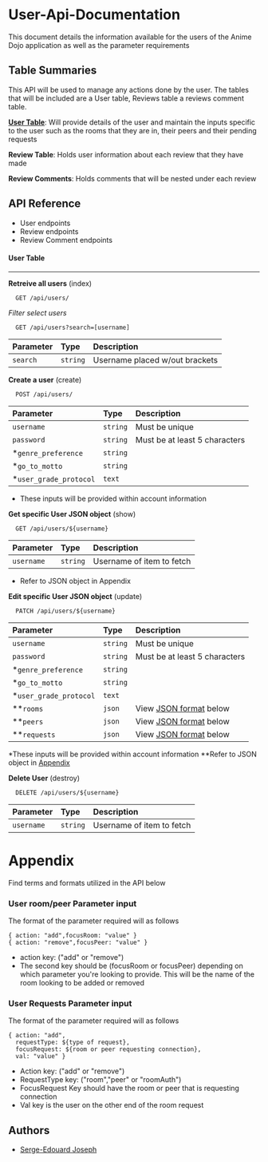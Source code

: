 
# User-Api-Documentation

This document details the information available for the users of the Anime Dojo application as well as the parameter requirements



## Table Summaries

This API will be used to manage any actions done by the user. The tables that will be included are a User table, Reviews table a reviews comment table.

[**User Table**](#User-Table): Will provide details of the user and maintain the inputs specific to the user such as the rooms that they are in, their peers and their pending requests

**Review Table**: Holds user information about each review that they have made

**Review Comments**: Holds comments that will be nested under each review
## API Reference
- User endpoints
- Review endpoints
- Review Comment endpoints

#### User Table
---
**Retreive all users** (index)

```http
  GET /api/users/
```

*Filter select users*

```http
  GET /api/users?search=[username]
```

| Parameter | Type     | Description                   |
| :-------- | :------- | :-------------------------    |
| `search` | `string` | Username placed w/out brackets |

**Create a user** (create)

```http
  POST /api/users/
```
| Parameter  | Type     | Description                    |
| :--------- | :------- | :-------------------------     |
| `username` | `string` | Must be unique                 |
| `password` | `string` | Must be at least 5 characters  |
| *`genre_preference` | `string` |                       |
| *`go_to_motto` | `string` |                            |
| *`user_grade_protocol` | `text` |                      |

* These inputs will be provided within account information

**Get specific User JSON object** (show)

```http
  GET /api/users/${username}
```

| Parameter | Type     | Description                       |
| :-------- | :------- | :-------------------------------- |
| `username`| `string` | Username of item to fetch         |

* Refer to JSON object in Appendix


**Edit specific User JSON object** (update)

```http
  PATCH /api/users/${username}
```

| Parameter  | Type     | Description                    |
| :--------- | :------- | :-------------------------     |
| `username` | `string` | Must be unique                 |
| `password` | `string` | Must be at least 5 characters  |
| *`genre_preference` | `string` |                       |
| *`go_to_motto` | `string` |                            |
| *`user_grade_protocol` | `text` |                      |
| **`rooms` | `json` | View [JSON format](#User-roompeer-Parameter-input) below            |
| **`peers` | `json` | View [JSON format](#User-roompeer-Parameter-input) below            |
| **`requests` | `json` | View [JSON format](#User-Requests-Parameter-input) below         |

*These inputs will be provided within account information
**Refer to JSON object in [Appendix](#Appendix)

**Delete User** (destroy)

```http
  DELETE /api/users/${username}
```

| Parameter | Type     | Description                       |
| :-------- | :------- | :-------------------------------- |
| `username`| `string` | Username of item to fetch         |

# Appendix

Find terms and formats utilized in the API below

### User room/peer Parameter input

The format of the parameter required will as follows

```
{ action: "add",focusRoom: "value" }
{ action: "remove",focusPeer: "value" }
```

* action key: ("add" or "remove")
* The second key should be (focusRoom or focusPeer) depending on which parameter you're looking to provide. This will be the name of the room looking to be added or removed

### User Requests Parameter input

The format of the parameter required will as follows

```
{ action: "add",
  requestType: ${type of request},
  focusRequest: ${room or peer requesting connection},
  val: "value" }
```

* Action key: ("add" or "remove")
* RequestType key: ("room","peer" or "roomAuth")
* FocusRequest Key should have the room or peer that is requesting connection
* Val key is the user on the other end of the room request



## Authors

- [Serge-Edouard Joseph](https://josephse91.github.io)

